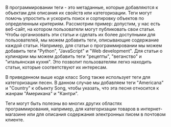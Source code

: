 В программировании теги - это метаданные, которые добавляются к объектам для описания их свойств или категоризации.
Теги могут помочь упростить и ускорить поиск и сортировку объектов по определенным критериям.
Рассмотрим пример: допустим, у нас есть веб-сайт, на котором пользователи могут публиковать свои статьи. Чтобы
организовать эти статьи и сделать их более доступными для пользователей, мы можем добавить теги, описывающие
содержание каждой статьи. Например, для статьи о программировании мы можем добавить теги "Python", "JavaScript" и
"Web development". Для статьи о кулинарии мы можем добавить теги "рецепты", "веганство" и "итальянская кухня". Это
позволит пользователям легко находить статьи, которые соответствуют их интересам.

В приведенном выше коде класс Song также использует теги для категоризации песен. В данном случае мы добавляем теги
"Americana" и "Country" к объекту Song, чтобы указать, что эта песня относится к жанрам "Американа" и "Кантри".

Теги могут быть полезны во многих других областях программирования, например, для категоризации товаров в
интернет-магазине или для описания содержания электронных писем в почтовом клиенте.